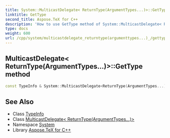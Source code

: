 ```yaml
---
title: System::MulticastDelegate< ReturnType(ArgumentTypes...)>::GetType method
linktitle: GetType
second_title: Aspose.TeX for C++
description: 'How to use GetType method of System::MulticastDelegate< ReturnType(ArgumentTypes...)> class in C++.'
type: docs
weight: 600
url: /cpp/system/multicastdelegate_returntype(argumenttypes...)_/gettype/
---
```

## MulticastDelegate< ReturnType(ArgumentTypes...)>::GetType method




```cpp
const TypeInfo & System::MulticastDelegate<ReturnType(ArgumentTypes...)>::GetType() const
```

## See Also

* Class [TypeInfo](../../typeinfo/)
* Class [MulticastDelegate< ReturnType(ArgumentTypes...)>](../)
* Namespace [System](../../)
* Library [Aspose.TeX for C++](../../../)
